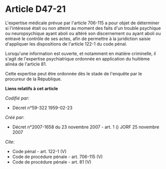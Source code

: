 # Article D47-21

L'expertise médicale prévue par l'article 706-115 a pour objet de déterminer si l'intéressé était ou non atteint au moment
des faits d'un trouble psychique ou neuropsychique ayant aboli ou altéré son discernement ou ayant aboli ou entravé le
contrôle de ses actes, afin de permettre à la juridiction saisie d'appliquer les dispositions de l'article 122-1 du code
pénal. 

Lorsqu'une information est ouverte, et notamment en matière criminelle, il s'agit de l'expertise psychiatrique ordonnée en
application du huitième alinéa de l'article 81. 

Cette expertise peut être ordonnée dès le stade de l'enquête par le procureur de la République.

**Liens relatifs à cet article**

_Codifié par_:

  - Décret n°59-322 1959-02-23

_Créé par_:

  - Décret n°2007-1658 du 23 novembre 2007 - art. 1 () JORF 25 novembre 2007

_Cite_:

  - Code pénal - art. 122-1 (V)
  - Code de procédure pénale - art. 706-115 (V)
  - Code de procédure pénale - art. 81 (V)

